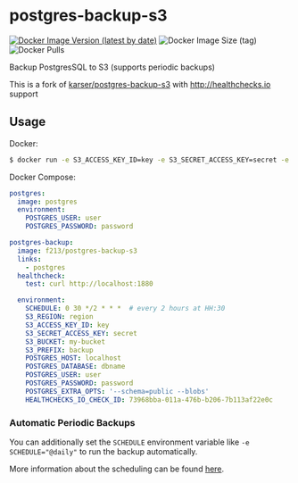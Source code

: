 # postgres-backup-s3
[![Docker Image Version (latest by date)](https://img.shields.io/docker/v/f213/postgres-backup-s3?sort=semver)](https://hub.docker.com/r/f213/postgres-backup-s3) ![Docker Image Size (tag)](https://img.shields.io/docker/image-size/f213/postgres-backup-s3/latest)  ![Docker Pulls](https://img.shields.io/docker/pulls/f213/postgres-backup-s3)

Backup PostgresSQL to S3 (supports periodic backups)

This is a fork of [karser/postgres-backup-s3](https://github.com/karser/docker-images) with http://healthchecks.io support

## Usage

Docker:
```sh
$ docker run -e S3_ACCESS_KEY_ID=key -e S3_SECRET_ACCESS_KEY=secret -e S3_BUCKET=my-bucket -e S3_PREFIX=backup -e POSTGRES_DATABASE=dbname -e POSTGRES_USER=user -e POSTGRES_PASSWORD=password -e POSTGRES_HOST=localhost f213/postgres-backup-s3
```

Docker Compose:
```yaml
postgres:
  image: postgres
  environment:
    POSTGRES_USER: user
    POSTGRES_PASSWORD: password

postgres-backup:
  image: f213/postgres-backup-s3
  links:
    - postgres
  healthcheck:
    test: curl http://localhost:1880

  environment:
    SCHEDULE: 0 30 */2 * * *  # every 2 hours at HH:30
    S3_REGION: region
    S3_ACCESS_KEY_ID: key
    S3_SECRET_ACCESS_KEY: secret
    S3_BUCKET: my-bucket
    S3_PREFIX: backup
    POSTGRES_HOST: localhost
    POSTGRES_DATABASE: dbname
    POSTGRES_USER: user
    POSTGRES_PASSWORD: password
    POSTGRES_EXTRA_OPTS: '--schema=public --blobs'
    HEALTHCHECKS_IO_CHECK_ID: 73968bba-011a-476b-b206-7b113af22e0c
```

### Automatic Periodic Backups

You can additionally set the `SCHEDULE` environment variable like `-e SCHEDULE="@daily"` to run the backup automatically.

More information about the scheduling can be found [here](http://godoc.org/github.com/robfig/cron#hdr-Predefined_schedules).
